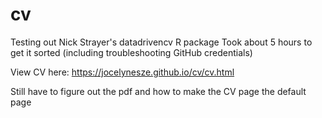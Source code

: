 # cv
Testing out Nick Strayer's datadrivencv R package 
Took about 5 hours to get it sorted (including troubleshooting GitHub credentials)

View CV here: https://jocelynesze.github.io/cv/cv.html

Still have to figure out the pdf and how to make the CV page the default page
